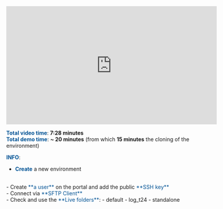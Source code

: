 <html>
 <body>
<iframe width="560" height="315" src="https://www.youtube.com/embed/kA9xIOp9r3k" frameborder="0" allow="accelerometer; autoplay; encrypted-media; gyroscope; picture-in-picture" allowfullscreen></iframe>
 </body>
</html>

<br>

<span style="color:#005294">**Total video time**</span>: **7:28 minutes**
<br>
<span style="color:#005294">**Total demo time**</span>: **~ 20 minutes** (from which **15 minutes** the cloning of the environment)

<span style="color:#005294">**INFO**</span>:
<br>
 - <span style="color:#005294">**Create**</span> a new environment
<br>
 - Create <span style="color:#005294">**a user**</span> on the portal and add the public <span style="color:#005294">**SSH key**</span>
<br>
 - Connect via <span style="color:#005294">**SFTP Client**</span>
<br>
 - Check and use the <span style="color:#005294">**Live folders**</span>:
   - default 
   - log_t24
   - standalone

